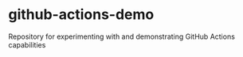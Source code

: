 # github-actions-demo
Repository for experimenting with and demonstrating GitHub Actions capabilities
